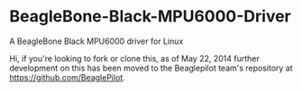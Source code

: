 BeagleBone-Black-MPU6000-Driver
===============================

A BeagleBone Black MPU6000 driver for Linux

Hi, if you're looking to fork or clone this, as of May 22, 2014 further development on this has been moved to the Beaglepilot team's repository at https://github.com/BeaglePilot. 
